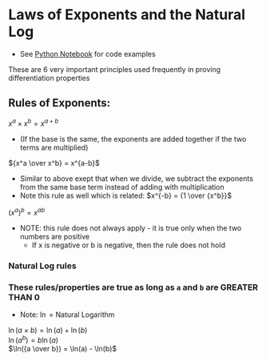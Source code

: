 # Laws of Exponents and the Natural Log

- See [Python Notebook](./LawOfExponents.ipynb) for code examples

These are 6 very important principles used frequently in proving differentiation properties

## Rules of Exponents:

$x^a \times x^b = x^{a+b}$ <br>

- (If the base is the same, the exponents are added together if the two terms are multiplied)

${x^a \over x^b} = x^{a-b}$ <br>

- Similar to above exept that when we divide, we subtract the exponents from the same base term instead of adding with multiplication
- Note this rule as well which is related: $x^{-b} = {1 \over {x^b}}$

$(x^a)^b = x^{ab}$ <br>

- NOTE: this rule does not always apply - it is true only when the two numbers are positive
  - If x is negative or b is negative, then the rule does not hold

### Natural Log rules

### These rules/properties are true as long as `a` and `b` are GREATER THAN 0

- Note: $\ln$ = Natural Logarithm

$\ln(a \times b) = \ln(a) + \ln(b)$ <br>
$\ln(a^b) = b \ln(a)$ <br>
$\ln({a \over b}) = \ln(a) - \ln(b)$
